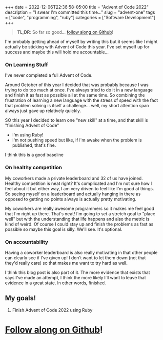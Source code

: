 +++
date = 2022-12-06T22:36:58-05:00
title = "Advent of Code 2022"
description = "I swear I'm committed this time..."
slug = "advent-one"
tags = ["code", "programming", "ruby"]
categories = ["Software Development"]
+++

> **TL;DR**: So far so good... [follow along on Github](https://github.com/RyanBrushett/adventofcode2022)!

I'm probably getting ahead of myself by writing this but it seems like I might actually be sticking with Advent of Code this year. I've set myself up for success and maybe this will hold me accountable...

### On Learning Stuff

I've never completed a full Advent of Code.

Around October of this year I decided that was probably because I was trying to do too much at once. I've always tried to do it in a new language and finish it as fast as possible all at the same time. So combining the frustration of learning a new language with the stress of speed with the fact that problem solving is itself a challenge... well, my short attention span always just gave up relatively quickly.

SO this year I decided to learn one "new skill" at a time, and that skill is "finishing Advent of Code"

- I'm using Ruby!
- I'm not pushing speed but like, if I'm awake when the problem is published, that's fine.

I think this is a good baseline

### On healthy competition

My coworkers made a private leaderboard and 32 of us have joined. Healthy competition is neat right? It's complicated and I'm not sure how I feel about it but either way, I am very driven to feel like I'm good at things. So seeing myself on a leaderboard and actually hanging in there as opposed to getting no points always is actually pretty motivating.

My coworkers are really awesome programmers so it makes me feel good that I'm right up there. That's neat! I'm going to set a stretch goal to "place well" but with the understanding that life happens and also the metric is kind of weird. Of course I could stay up and finish the problems as fast as possible so maybe this goal is silly. We'll see. It's optional.

### On accountability

Having a coworker leaderboard is also really motivating in that other people can clearly see if I've given up! I don't want to let them down (not that they'd really care) so that makes me want to try hard as well.

I think this blog post is also part of it. The more evidence that exists that says I've made an attempt, I think the more likely I'll want to leave that evidence in a great state. In other words, finished.

## My goals!

1. Finish Advent of Code 2022 using Ruby

# [Follow along on Github](https://github.com/RyanBrushett/adventofcode2022)!
